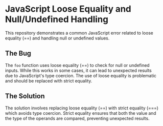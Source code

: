 # JavaScript Loose Equality and Null/Undefined Handling

This repository demonstrates a common JavaScript error related to loose equality (==) and handling null or undefined values.

## The Bug
The `foo` function uses loose equality (==) to check for null or undefined inputs. While this works in some cases, it can lead to unexpected results due to JavaScript's type coercion.  The use of loose equality is problematic and should be replaced with strict equality. 

## The Solution
The solution involves replacing loose equality (==) with strict equality (===) which avoids type coercion. Strict equality ensures that both the value and the type of the operands are compared, preventing unexpected results.